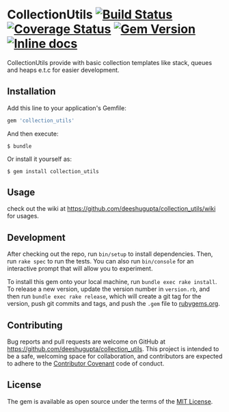 # CollectionUtils [![Build Status](https://travis-ci.org/deeshugupta/collection_utils.svg?branch=master)](https://travis-ci.org/deeshugupta/collection_utils)  [![Coverage Status](https://coveralls.io/repos/github/deeshugupta/collection_utils/badge.svg?branch=master)](https://coveralls.io/github/deeshugupta/collection_utils?branch=master) [![Gem Version](https://badge.fury.io/rb/collection_utils.svg)](https://badge.fury.io/rb/collection_utils) [![Inline docs](http://inch-ci.org/github/deeshugupta/collection_utils.svg?branch=master)](http://inch-ci.org/github/deeshugupta/collection_utils)

CollectionUtils provide with basic collection templates like stack, queues and heaps e.t.c for easier development.

## Installation

Add this line to your application's Gemfile:

```ruby
gem 'collection_utils'
```

And then execute:

    $ bundle

Or install it yourself as:

    $ gem install collection_utils

## Usage

check out the wiki at https://github.com/deeshugupta/collection_utils/wiki for usages.

## Development

After checking out the repo, run `bin/setup` to install dependencies. Then, run `rake spec` to run the tests. You can also run `bin/console` for an interactive prompt that will allow you to experiment.

To install this gem onto your local machine, run `bundle exec rake install`. To release a new version, update the version number in `version.rb`, and then run `bundle exec rake release`, which will create a git tag for the version, push git commits and tags, and push the `.gem` file to [rubygems.org](https://rubygems.org).

## Contributing

Bug reports and pull requests are welcome on GitHub at https://github.com/deeshugupta/collection_utils. This project is intended to be a safe, welcoming space for collaboration, and contributors are expected to adhere to the [Contributor Covenant](http://contributor-covenant.org) code of conduct.


## License

The gem is available as open source under the terms of the [MIT License](http://opensource.org/licenses/MIT).
